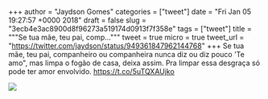 
+++
author = "Jaydson Gomes"
categories = ["tweet"]
date = "Fri Jan 05 19:27:57 +0000 2018"
draft = false
slug = "3ecb4e3ac8900d8f96273a519174d0913f7f358e"
tags = ["tweet"]
title = """Se tua mãe, teu pai, comp..."""
tweet = true
micro = true
tweet_url = "https://twitter.com/jaydson/status/949361847962144768"
+++
Se tua mãe, teu pai, companheiro ou companheira nunca diz ou diz pouco 'Te amo", mas limpa o fogão de casa, deixa assim. Pra limpar essa desgraça só pode ter amor envolvido. https://t.co/5uTQXAUjko

![](/images/tweet-media/949361847962144768-DSzPi3TXUAE-d1d.jpg)